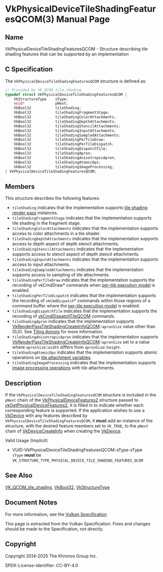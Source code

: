 # VkPhysicalDeviceTileShadingFeaturesQCOM(3) Manual Page

## Name

VkPhysicalDeviceTileShadingFeaturesQCOM - Structure describing tile shading features that can be supported by an implementation



## [](#_c_specification)C Specification

The `VkPhysicalDeviceTileShadingFeaturesQCOM` structure is defined as:

```c++
// Provided by VK_QCOM_tile_shading
typedef struct VkPhysicalDeviceTileShadingFeaturesQCOM {
    VkStructureType    sType;
    void*              pNext;
    VkBool32           tileShading;
    VkBool32           tileShadingFragmentStage;
    VkBool32           tileShadingColorAttachments;
    VkBool32           tileShadingDepthAttachments;
    VkBool32           tileShadingStencilAttachments;
    VkBool32           tileShadingInputAttachments;
    VkBool32           tileShadingSampledAttachments;
    VkBool32           tileShadingPerTileDraw;
    VkBool32           tileShadingPerTileDispatch;
    VkBool32           tileShadingDispatchTile;
    VkBool32           tileShadingApron;
    VkBool32           tileShadingAnisotropicApron;
    VkBool32           tileShadingAtomicOps;
    VkBool32           tileShadingImageProcessing;
} VkPhysicalDeviceTileShadingFeaturesQCOM;
```

## [](#_members)Members

This structure describes the following features:

- []()`tileShading` indicates that the implementation supports [tile shading render pass](https://registry.khronos.org/vulkan/specs/latest/html/vkspec.html#renderpass-tile-shading) instances.
- []()`tileShadingFragmentStage` indicates that the implementation supports tile shading in the fragment stage.
- []()`tileShadingColorAttachments` indicates that the implementation supports access to color attachments in a tile shader.
- []()`tileShadingDepthAttachments` indicates that the implementation supports access to depth aspect of depth stencil attachments.
- []()`tileShadingStencilAttachments` indicates that the implementation supports access to stencil aspect of depth stencil attachments.
- []()`tileShadingInputAttachments` indicates that the implementation supports access to input attachments.
- []()`tileShadingSampledAttachments` indicates that the implementation supports access to sampling of tile attachments.
- []()`tileShadingPerTileDraw` indicates that the implementation supports the recording of vkCmdDraw* commands when [per-tile execution model](https://registry.khronos.org/vulkan/specs/latest/html/vkspec.html#renderpass-per-tile-execution-model) is enabled.
- []()`tileShadingPerTileDispatch` indicates that the implementation supports the recording of `vkCmdDispatch`* commands within those regions of a command buffer where the [per-tile execution model](https://registry.khronos.org/vulkan/specs/latest/html/vkspec.html#renderpass-per-tile-execution-model) is enabled.
- []()`tileShadingDispatchTile` indicates that the implementation supports the recording of [vkCmdDispatchTileQCOM](https://registry.khronos.org/vulkan/specs/latest/man/html/vkCmdDispatchTileQCOM.html) commands.
- []()`tileShadingApron` indicates that the implementation supports [VkRenderPassTileShadingCreateInfoQCOM](https://registry.khronos.org/vulkan/specs/latest/man/html/VkRenderPassTileShadingCreateInfoQCOM.html)::`apronSize` value other than (0,0). See [Tiling Aprons](https://registry.khronos.org/vulkan/specs/latest/html/vkspec.html#renderpass-tile-shading-aprons) for more information.
- []()`tileShadingAnisotropicApron` indicates that the implementation supports [VkRenderPassTileShadingCreateInfoQCOM](https://registry.khronos.org/vulkan/specs/latest/man/html/VkRenderPassTileShadingCreateInfoQCOM.html)::`apronSize` set to a value where `apronSize`::`width` differs from `apronSize`::`height`.
- []()`tileShadingAtomicOps` indicates that the implementation supports atomic operations on [tile attachment variables](https://registry.khronos.org/vulkan/specs/latest/html/vkspec.html#interfaces-tile-attachment).
- []()`tileShadingImageProcessing` indicates that the implementation supports [image processing operations](https://registry.khronos.org/vulkan/specs/latest/html/vkspec.html#textures-weightimage) with tile attachments.

## [](#_description)Description

If the `VkPhysicalDeviceTileShadingFeaturesQCOM` structure is included in the `pNext` chain of the [VkPhysicalDeviceFeatures2](https://registry.khronos.org/vulkan/specs/latest/man/html/VkPhysicalDeviceFeatures2.html) structure passed to [vkGetPhysicalDeviceFeatures2](https://registry.khronos.org/vulkan/specs/latest/man/html/vkGetPhysicalDeviceFeatures2.html), it is filled in to indicate whether each corresponding feature is supported. If the application wishes to use a [VkDevice](https://registry.khronos.org/vulkan/specs/latest/man/html/VkDevice.html) with any features described by `VkPhysicalDeviceTileShadingFeaturesQCOM`, it **must** add an instance of the structure, with the desired feature members set to `VK_TRUE`, to the `pNext` chain of [VkDeviceCreateInfo](https://registry.khronos.org/vulkan/specs/latest/man/html/VkDeviceCreateInfo.html) when creating the [VkDevice](https://registry.khronos.org/vulkan/specs/latest/man/html/VkDevice.html).

Valid Usage (Implicit)

- [](#VUID-VkPhysicalDeviceTileShadingFeaturesQCOM-sType-sType)VUID-VkPhysicalDeviceTileShadingFeaturesQCOM-sType-sType  
  `sType` **must** be `VK_STRUCTURE_TYPE_PHYSICAL_DEVICE_TILE_SHADING_FEATURES_QCOM`

## [](#_see_also)See Also

[VK\_QCOM\_tile\_shading](https://registry.khronos.org/vulkan/specs/latest/man/html/VK_QCOM_tile_shading.html), [VkBool32](https://registry.khronos.org/vulkan/specs/latest/man/html/VkBool32.html), [VkStructureType](https://registry.khronos.org/vulkan/specs/latest/man/html/VkStructureType.html)

## [](#_document_notes)Document Notes

For more information, see the [Vulkan Specification](https://registry.khronos.org/vulkan/specs/latest/html/vkspec.html#VkPhysicalDeviceTileShadingFeaturesQCOM)

This page is extracted from the Vulkan Specification. Fixes and changes should be made to the Specification, not directly.

## [](#_copyright)Copyright

Copyright 2014-2025 The Khronos Group Inc.

SPDX-License-Identifier: CC-BY-4.0